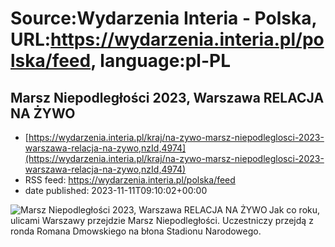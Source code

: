 # Source:Wydarzenia Interia - Polska, URL:https://wydarzenia.interia.pl/polska/feed, language:pl-PL

## Marsz Niepodległości 2023, Warszawa RELACJA NA ŻYWO
 - [https://wydarzenia.interia.pl/kraj/na-zywo-marsz-niepodleglosci-2023-warszawa-relacja-na-zywo,nzId,4974](https://wydarzenia.interia.pl/kraj/na-zywo-marsz-niepodleglosci-2023-warszawa-relacja-na-zywo,nzId,4974)
 - RSS feed: https://wydarzenia.interia.pl/polska/feed
 - date published: 2023-11-11T09:10:02+00:00

<p><a href="https://wydarzenia.interia.pl/kraj/na-zywo-marsz-niepodleglosci-2023-warszawa-relacja-na-zywo,nzId,4974"><img align="left" alt="Marsz Niepodległości 2023, Warszawa RELACJA NA ŻYWO" src="https://i.iplsc.com/marsz-niepodleglosci-2023-warszawa-relacja-na-zywo/000HZI7RRRIB2AAM-C321.jpg" /></a>Jak co roku, ulicami Warszawy przejdzie Marsz Niepodległości. Uczestniczy przejdą z ronda Romana Dmowskiego na błona Stadionu Narodowego.</p><br clear="all" />

